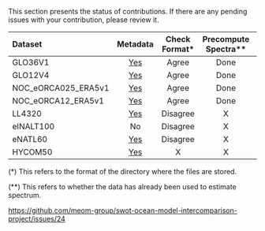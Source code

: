 This section presents the status of contributions. If there are any pending issues with your contribution, please review it.

| Dataset            | Metadata | Check Format* | Precompute Spectra** |Pending Issues |
| :----------------  | :------: | :----------: | :-------------------: |:------------: |
| GLO36V1            |[Yes](https://github.com/meom-group/swot-ocean-model-intercomparison-project/blob/main/Dataset_GLO36V1)   |  Agree       | Done                     |      No       |
| GLO12V4            |[Yes](https://github.com/meom-group/swot-ocean-model-intercomparison-project/blob/main/Dataset_GLO12V4)   |  Agree       | Done                     |      No       |
| NOC_eORCA025_ERA5v1|[Yes](https://github.com/meom-group/swot-ocean-model-intercomparison-project/blob/main/Dataset_NOC_eORCA025_ERA5v1) |  Agree       | Done                     |      No       |
| NOC_eORCA12_ERA5v1 |[Yes](https://github.com/meom-group/swot-ocean-model-intercomparison-project/blob/main/Dataset_NOC_eORCA12_ERA5v1)   |  Agree       | Done                  |      No       |
| LL4320             |[Yes](https://github.com/meom-group/swot-ocean-model-intercomparison-project/blob/main/Dataset_LLC432)   |  Disagree    | X                     |      [Yes](https://github.com/meom-group/swot-ocean-model-intercomparison-project/issues/24)      |
| eINALT100          |   No     |  Disagree    | X                     |      Yes      |
| eNATL60            |[Yes](https://github.com/meom-group/swot-ocean-model-intercomparison-project/tree/main/Dataset_eNATL60)   |  Disagree    | X                     |      Yes      |
| HYCOM50           |[Yes](https://github.com/meom-group/swot-ocean-model-intercomparison-project/blob/main/HYCOM50_absolute_wind_dataset/metadata_HYCOM50_absolute_wind.yaml)   |  X    | X                     |      X      |

(*) This refers to the format of the directory where the files are stored.

(**) This refers to whether the data has already been used to estimate spectrum.

https://github.com/meom-group/swot-ocean-model-intercomparison-project/issues/24
